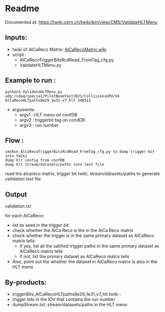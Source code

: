 # Readme

Documented at: https://twiki.cern.ch/twiki/bin/view/CMS/ValidateHLTMenu

## Inputs:

   * twiki of AlCaReco Matrix: [AlCaRecoMatrix.wiki](https://twiki.cern.ch/twiki/bin/view/CMS/AlCaRecoMatrix)
   * script : 
      * AlCaRecoTriggerBitsRcdRead_FromTag_cfg.py
      * ValidateHLTMenu.py

## Example to run :

```
python3 ValidateHLTMenu.py adg:/cdaq/special/PilotBeamTest2021/CollisionsGPU/V4 AlCaRecoHLTpaths8e29_1e31_v7_hlt 346512
```

   * arguments:
      * argv1 : HLT menu on confDB
      * argv2 : triggerbit tag on condDB
      * argv3 : run number

## Flow : 

```  
cmsRun AlCaRecoTriggerBitsRcdRead_FromTag_cfg.py to dump trigger bit into twiki
dump hlt config from confDB
dump hlt stream/datasets/paths into text file
```
  
read the alcareco matrix, trigger bit twiki, stream/datasets/paths to generate validation text file

## Output 

validation.txt 

for each AlCaReco:
   * list its seed in the trigger bit
   * check whether the AlCa Reco is the in the AlCa Reco matrix
   * check whether the trigger is in the same primary dataset as AlCaReco matrix tells:
      * if yes, list all the satified trigger paths in the same primary dataset as AlCaReco matrix tells
      * if not, list the primary dataset as AlCaReco matrix tells  
   * Also, point out the whether the dataset in AlCaReco matrix is also in the HLT menu

## By-products:
   * triggerBits_AlCaRecoHLTpaths8e29_1e31_v7_hlt.twiki : 
   * trigger bits in the IOV that contains the run number
   * dumpStream.txt: stream/datasets/paths in the HLT menu








